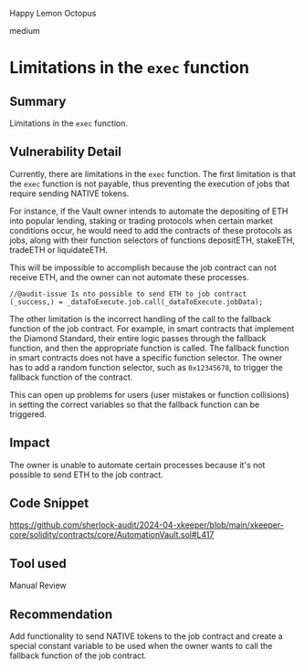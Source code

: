 Happy Lemon Octopus

medium

# Limitations in the `exec` function

## Summary
Limitations in the `exec` function.

## Vulnerability Detail
Currently, there are limitations in the `exec` function. The first limitation is that the `exec` function is not payable, thus preventing the execution of jobs that require sending NATIVE tokens.

For instance, if the Vault owner intends to automate the depositing of ETH into popular lending, staking or trading protocols when certain market conditions occur, he would need to add the contracts of these protocols as jobs, along with their function selectors of functions depositETH, stakeETH, tradeETH or liquidateETH. 

This will be impossible to accomplish because the job contract can not receive ETH, and the owner can not automate these processes.

```solidity
//@audit-issue Is nto possible to send ETH to job contract
(_success,) = _dataToExecute.job.call(_dataToExecute.jobData);
```

The other limitation is the incorrect handling of the call to the fallback function of the job contract. For example, in smart contracts that implement the Diamond Standard, their entire logic passes through the fallback function, and then the appropriate function is called. The fallback function in smart contracts does not have a specific function selector. The owner has to add a random function selector, such as `0x12345678`, to trigger the fallback function of the contract.

This can open up problems for users (user mistakes or function collisions) in setting the correct variables so that the fallback function can be triggered.

## Impact
The owner is unable to automate certain processes because it's not possible to send ETH to the job contract.

## Code Snippet
https://github.com/sherlock-audit/2024-04-xkeeper/blob/main/xkeeper-core/solidity/contracts/core/AutomationVault.sol#L417

## Tool used

Manual Review

## Recommendation
Add functionality to send NATIVE tokens to the job contract and create a special constant variable to be used when the owner wants to call the fallback function of the job contract.